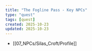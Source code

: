 ```yaml
---
title: "The Fogline Pass - Key NPCs"
type: "quest"
tags: [quest]
created: 2025-10-23
updated: 2025-10-23
---
```

- [[07_NPCs/Silas_Croft/Profile]]

